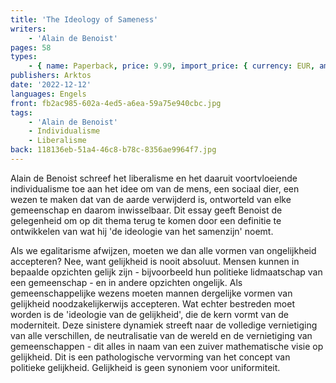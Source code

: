 ```yaml
---
title: 'The Ideology of Sameness'
writers:
    - 'Alain de Benoist'
pages: 58
types:
    - { name: Paperback, price: 9.99, import_price: { currency: EUR, amount: 7.6 }, isbn: 978-1-915755-08-7 }
publishers: Arktos
date: '2022-12-12'
languages: Engels
front: fb2ac985-602a-4ed5-a6ea-59a75e940cbc.jpg
tags:
    - 'Alain de Benoist'
    - Individualisme
    - Liberalisme
back: 118136eb-51a4-46c8-b78c-8356ae9964f7.jpg
---
```


Alain de Benoist schreef het liberalisme en het daaruit voortvloeiende individualisme toe aan het idee om van de mens, een sociaal dier, een wezen te maken dat van de aarde verwijderd is, ontworteld van elke gemeenschap en daarom inwisselbaar. Dit essay geeft Benoist de gelegenheid om op dit thema terug te komen door een definitie te ontwikkelen van wat hij 'de ideologie van het samenzijn' noemt.

Als we egalitarisme afwijzen, moeten we dan alle vormen van ongelijkheid accepteren? Nee, want gelijkheid is nooit absoluut. Mensen kunnen in bepaalde opzichten gelijk zijn - bijvoorbeeld hun politieke lidmaatschap van een gemeenschap - en in andere opzichten ongelijk. Als gemeenschappelijke wezens moeten mannen dergelijke vormen van gelijkheid noodzakelijkerwijs accepteren. Wat echter bestreden moet worden is de 'ideologie van de gelijkheid', die de kern vormt van de moderniteit. Deze sinistere dynamiek streeft naar de volledige vernietiging van alle verschillen, de neutralisatie van de wereld en de vernietiging van gemeenschappen - dit alles in naam van een zuiver mathematische visie op gelijkheid. Dit is een pathologische vervorming van het concept van politieke gelijkheid. Gelijkheid is geen synoniem voor uniformiteit.
